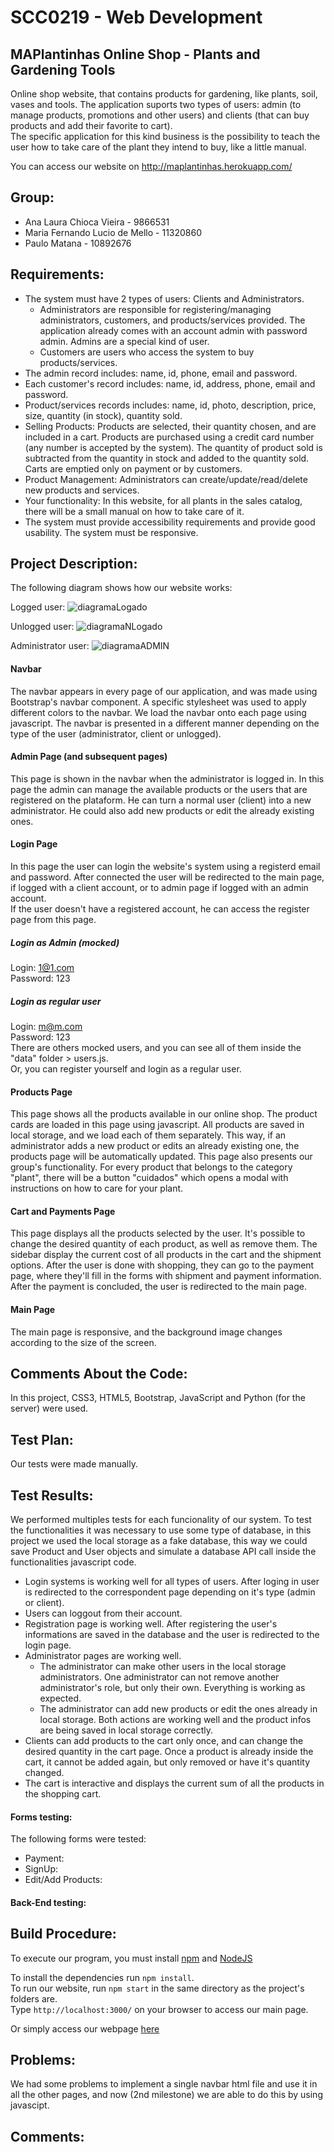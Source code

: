 #  SCC0219 - Web Development
## MAPlantinhas Online Shop - Plants and Gardening Tools
Online shop website, that contains products for gardening, like plants, soil, vases and tools. The application suports two types of users: admin (to manage products, promotions and other users) and clients (that can buy products and add their favorite to cart). <br>
The specific application for this kind business is the possibility to teach the user how to take care of the plant they intend to buy, like a little manual.

You can access our website on http://maplantinhas.herokuapp.com/

## Group:
* Ana Laura Chioca Vieira - 9866531
* Maria Fernando Lucio de Mello - 11320860
* Paulo Matana - 10892676

## Requirements:
* The system must have 2 types of users: Clients and Administrators.
  * Administrators are responsible for registering/managing administrators, customers, and products/services provided. The application already comes with an account admin with password admin. Admins are a special kind of user.
  * Customers are users who access the system to buy products/services.
* The admin record includes: name, id, phone, email and password.
* Each customer's record includes: name, id, address, phone, email and password.
* Product/services records includes: name, id, photo, description, price, size, quantity (in stock), quantity sold.
* Selling Products: Products are selected, their quantity chosen, and are included in a cart. Products are purchased using a credit card number (any number is accepted by the system). The quantity of product sold is subtracted from the quantity in stock and added to the quantity sold. Carts are emptied only on payment or by customers.
* Product Management: Administrators can create/update/read/delete new products and services.
* Your functionality: In this website, for all plants in the sales catalog, there will be a small manual on how to take care of it.
* The system must provide accessibility requirements and provide good usability. The system must be responsive.

## Project Description:

The following diagram shows how our website works:

Logged user:
![diagramaLogado](public/img/userLogado.png)

Unlogged user:
![diagramaNLogado](public/img/nãoLogado.png)

Administrator user:
![diagramaADMIN](public/img/ADMIN.png)

#### Navbar
The navbar appears in every page of our application, and was made using Bootstrap's navbar component. A specific stylesheet was used to apply different colors to the navbar. We load the navbar onto each page using javascript. The navbar is presented in a different manner depending on the type of the user (administrator, client or unlogged).

#### Admin Page (and subsequent pages)
This page is shown in the navbar when the administrator is logged in.
In this page the admin can manage the available products or the users that are registered on the plataform. He can turn a normal user (client) into a new administrator. He could also add new products or edit the already existing ones.

#### Login Page
In this page the user can login the website's system using a registerd email and password. After connected the user will be redirected to the main page, if logged with a client account, or to admin page if logged with an admin account.<br>
If the user doesn't have a registered account, he can access the register page from this page.<br>

##### Login as Admin (mocked)
Login: 1@1.com <br>
Password: 123

##### Login as regular user
Login: m@m.com <br>
Password: 123<br>
There are others mocked users, and you can see all of them inside the "data" folder > users.js. <br>
Or, you can register yourself and login as a regular user.

#### Products Page
This page shows all the products available in our online shop. The product cards are loaded in this page using javascript. All products are saved in local storage, and we load each of them separately. This way, if an administrator adds a new product or edits an already existing one, the products page will be automatically updated.
This page also presents our group's functionality. For every product that belongs to the category "plant", there will be a button "cuidados" which opens a modal with instructions on how to care for your plant.

#### Cart and Payments Page
This page displays all the products selected by the user. It's possible to change the desired quantity of each product, as well as remove them. The sidebar display the current cost of all products in the cart and the shipment options. After the user is done with shopping, they can go to the payment page, where they'll fill in the forms with shipment and payment information. After the payment is concluded, the user is redirected to the main page. 

#### Main Page
The main page is responsive, and the background image changes according to the size of the screen.
 
## Comments About the Code:

In this project, CSS3, HTML5, Bootstrap, JavaScript and Python (for the server) were used.

## Test Plan:

Our tests were made manually. 

## Test Results:

We performed multiples tests for each funcionality of our system. To test the functionalities it was necessary to use some type of database, in this project we used the local storage as a fake database, this way we could save Product and User objects and simulate a database API call inside the functionalities javascript code. 

* Login systems is working well for all types of users. After loging in user is redirected to the correspondent page depending on it's type (admin or client).
* Users can loggout from their account. 
* Registration page is working well. After registering the user's informations are saved in the database and the user is redirected to the login page.
* Administrator pages are working well. 
  * The administrator can make other users in the local storage administrators. One administrator can not remove another administrator's role, but only their own. Everything is working as expected.
  * The administrator can add new products or edit the ones already in local storage. Both actions are working well and the product infos are being saved in local storage correctly.
* Clients can add products to the cart only once, and can change the desired quantity in the cart page. Once a product is already inside the cart, it cannot be added again, but only removed or have it's quantity changed.
* The cart is interactive and displays the current sum of all the products in the shopping cart.

#### Forms testing:
The following forms were tested:
* Payment:   
* SignUp:   
* Edit/Add Products:  


#### Back-End testing:  


## Build Procedure:

To execute our program, you must install [npm](https://www.npmjs.com/) and [NodeJS](https://nodejs.org/en/)

To install the dependencies run `npm install`.   
To run our website, run `npm start` in the same directory as the project's folders are.  
Type `http://localhost:3000/` on your browser to access our main page.

Or simply access our webpage [here](http://maplantinhas.herokuapp.com/)   


## Problems:
 We had some problems to implement a single navbar html file and use it in all the other pages, and now (2nd milestone) we are able to do this by using javascipt.

## Comments:
